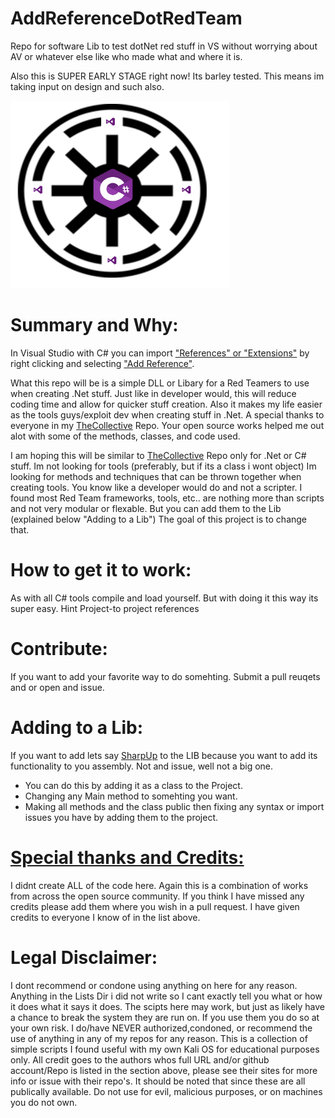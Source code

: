 # AddReferenceDotRedTeam
Repo for software Lib to test dotNet red stuff in VS without worrying about AV or whatever else like who made what and where it is. 

Also this is SUPER EARLY STAGE right now! Its barley tested. This means im taking input on design and such also.

<img src="https://github.com/ceramicskate0/AddReferenceDotRedTeam/blob/master/Logo.png"  width="350" height="300">

# Summary and Why:

In Visual Studio with C# you can import ["References" or "Extensions"](https://docs.microsoft.com/en-us/visualstudio/ide/how-to-add-or-remove-references-by-using-the-reference-manager?view=vs-2019) by right clicking and selecting ["Add Reference"](https://docs.microsoft.com/en-us/visualstudio/ide/managing-references-in-a-project?view=vs-2019). 

What this repo will be is a simple DLL or Libary for a Red Teamers to use when creating .Net stuff. Just like in developer would, this will reduce coding time and allow for quicker stuff creation. Also it makes my life easier as the tools guys/exploit dev when creating stuff in .Net. A special thanks to everyone in my [TheCollective](https://github.com/ceramicskate0/TheCollective) Repo. Your open source works helped me out alot with some of the methods, classes, and code used. 

I am hoping this will be similar to [TheCollective](https://github.com/ceramicskate0/TheCollective) Repo only for .Net or C# stuff. Im not looking for tools (preferably, but if its a class i wont object) Im looking for methods and techniques that can be thrown together when creating tools. You know like a developer would do and not a scripter. I found most Red Team frameworks, tools, etc.. are nothing more than scripts and not very modular or flexable. But you can add them to the Lib (explained below "Adding to a Lib") The goal of this project is to change that. 

# How to get it to work:

As with all C# tools compile and load yourself. But with doing it this way its super easy.
Hint Project-to project references

# Contribute:

If you want to add your favorite way to do somehting. Submit a pull reuqets and or open and issue.

# Adding to a Lib:

If you want to add lets say [SharpUp](https://github.com/GhostPack/SharpUp) to the LIB because you want to add its functionality to you assembly. Not and issue, well not a big one. 
- You can do this by adding it as a class to the Project. 
- Changing any Main method to somehting you want. 
- Making all methods and the class public then fixing any syntax or import issues you have by adding them to the project.

# [Special thanks and Credits:](https://github.com/ceramicskate0/TheCollective/blob/master/Lists/dotNET_Assembly_Payloads.txt)
I didnt create ALL of the code here. Again this is a combination of works from across the open source community. If you think I have missed any credits please add them where you wish in a pull request. I have given credits to everyone I know of in the list above.

# Legal Disclaimer:

I dont recommend or condone using anything on here for any reason. Anything in the Lists Dir i did not write so I cant exactly tell you what or how it does what it says it does. The scipts here may work, but just as likely have a chance to break the system they are run on. If you use them you do so at your own risk. I do/have NEVER authorized,condoned, or recommend the use of anything in any of my repos for any reason. This is a collection of simple scripts I found useful with my own Kali OS for educational purposes only. All credit goes to the authors whos full URL and/or github account/Repo is listed in the section above, please see their sites for more info or issue with their repo's. It should be noted that since these are all publically available. Do not use for evil, malicious purposes, or on machines you do not own.

